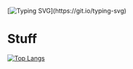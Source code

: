[![Typing SVG](https://readme-typing-svg.demolab.com/?lines=Get+a+life...)](https://git.io/typing-svg)
# Stuff
[![Top Langs](https://github-readme-stats.vercel.app/api/top-langs/?username=NemGame&layout=compact&title_color=757575&bg_color=141414&border_color=6c0000)](https://github.com/anuraghazra/github-readme-stats)
